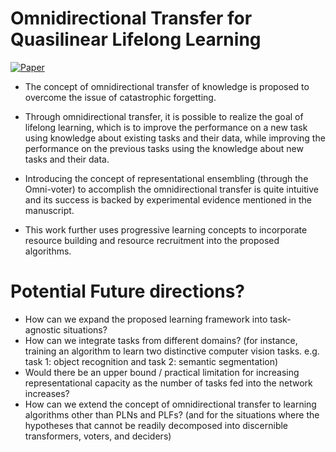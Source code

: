 # Omnidirectional Transfer for Quasilinear Lifelong Learning

[![Paper](https://img.shields.io/badge/Paper-arXiv-green)](https://arxiv.org/pdf/2004.12908.pdf)

* The concept of omnidirectional transfer of knowledge is proposed to overcome the issue of catastrophic forgetting. 

* Through omnidirectional transfer, it is possible to realize the goal of lifelong learning, which is to improve the performance on a new task using knowledge about existing tasks and their data, while improving the performance on the previous tasks using the knowledge about new tasks and their data. 

* Introducing the concept of representational ensembling (through the Omni-voter) to accomplish the omnidirectional transfer is quite intuitive and its success is backed by experimental evidence mentioned in the manuscript.

* This work further uses progressive learning concepts to incorporate resource building and resource recruitment into the proposed algorithms. 

# Potential Future directions? 

* How can we expand the proposed learning framework into task-agnostic situations? 
* How can we integrate tasks from different domains? (for instance, training an algorithm to learn two distinctive computer vision tasks. e.g. task 1: object recognition and task 2: semantic segmentation) 
* Would there be an upper bound / practical limitation for increasing representational capacity as the number of tasks fed into the network increases?
* How can we extend the concept of omnidirectional transfer to learning algorithms other than PLNs and PLFs? (and for the situations where the hypotheses that cannot be readily decomposed into discernible transformers, voters, and deciders)

